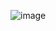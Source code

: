 ![image](https://user-images.githubusercontent.com/79366855/109083533-6f62dc80-7749-11eb-810a-ec1dac22dc1b.png)